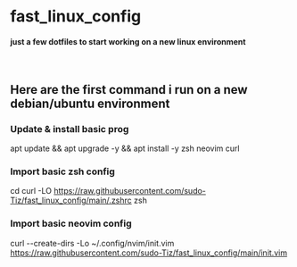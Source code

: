 # fast_linux_config
#### just a few dotfiles to start working on a new linux environment

<br /> 

## Here are the first command i run on a new debian/ubuntu environment

### Update & install basic prog
apt update && apt upgrade -y && apt install -y zsh neovim curl

### Import basic zsh config 
cd
curl -LO https://raw.githubusercontent.com/sudo-Tiz/fast_linux_config/main/.zshrc
zsh

### Import basic neovim config
curl --create-dirs -Lo ~/.config/nvim/init.vim https://raw.githubusercontent.com/sudo-Tiz/fast_linux_config/main/init.vim

